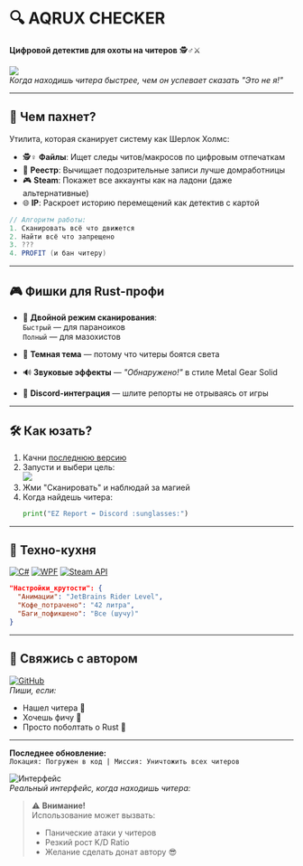 # 🔍 AQRUX CHECKER 
**Цифровой детектив для охоты на читеров** 🕵️♂️⚔️  

![](https://media.giphy.com/media/3o7TKSjRrfIPjeiVyY/giphy.gif)  
*Когда находишь читера быстрее, чем он успевает сказать "Это не я!"*  

---

## 🚀 **Чем пахнет?**  
Утилита, которая сканирует систему как Шерлок Холмс:  
- 🕵️♀️ **Файлы**: Ищет следы читов/макросов по цифровым отпечаткам  
- 🧹 **Реестр**: Вычищает подозрительные записи лучше домработницы  
- 🎮 **Steam**: Покажет все аккаунты как на ладони (даже альтернативные)  
- 🌐 **IP**: Раскроет историю перемещений как детектив с картой  

```csharp
// Алгоритм работы:
1. Сканировать всё что движется
2. Найти всё что запрещено
3. ???  
4. PROFIT (и бан читеру)
```

---

## 🎮 **Фишки для Rust-профи**  
- 🔦 **Двойной режим сканирования**:  
  `Быстрый` — для параноиков  
  `Полный` — для мазохистов  

- 🎨 **Темная тема** — потому что читеры боятся света  
- 🔊 **Звуковые эффекты** — *"Обнаружено!"* в стиле Metal Gear Solid  
- 🤖 **Discord-интеграция** — шлите репорты не отрываясь от игры  

---

## 🛠️ **Как юзать?**  
1. Качни [последнюю версию](https://github.com/knifeswxgit/AqruxChecker)
2. Запусти и выбери цель:  
   ![](https://i.imgur.com/Zj7xN1A.png)  
3. Жми "Сканировать" и наблюдай за магией  
4. Когда найдешь читера:  
   ```python
   print("EZ Report ➡️ Discord :sunglasses:")
   ```

---

## 🧩 **Техно-кухня**  
[![C#](https://img.shields.io/badge/C%23-239120?logo=c-sharp)](https://learn.microsoft.com/ru-ru/dotnet/csharp/)
[![WPF](https://img.shields.io/badge/WPF-0085CA?logo=.net)](https://learn.microsoft.com/ru-ru/dotnet/desktop/wpf/)
[![Steam API](https://img.shields.io/badge/Steam-000000?logo=steam)](https://partner.steamgames.com/doc/api)

```json
"Настройки_крутости": {
  "Анимации": "JetBrains Rider Level",
  "Кофе_потрачено": "42 литра",
  "Баги_пофикшено": "Все (шучу)"
}
```

---

## 📮 **Свяжись с автором**  
[![GitHub](https://img.shields.io/badge/-knifeswxgit-black?style=for-the-badge&logo=github)](https://github.com/knifeswxgit)  
*Пиши, если:*  
- Нашел читера 🎯  
- Хочешь фичу 🔧  
- Просто поболтать о Rust 🦀  

---

**Последнее обновление:**  
`Локация: Погружен в код | Миссия: Уничтожить всех читеров`  


![Интерфейс](https://i.imgur.com/5Xb7L9g.png)  
*Реальный интерфейс, когда находишь читера:*  

> ⚠️ **Внимание!**  
> Использование может вызвать:  
> - Панические атаки у читеров  
> - Резкий рост K/D Ratio  
> - Желание сделать донат автору 😎
